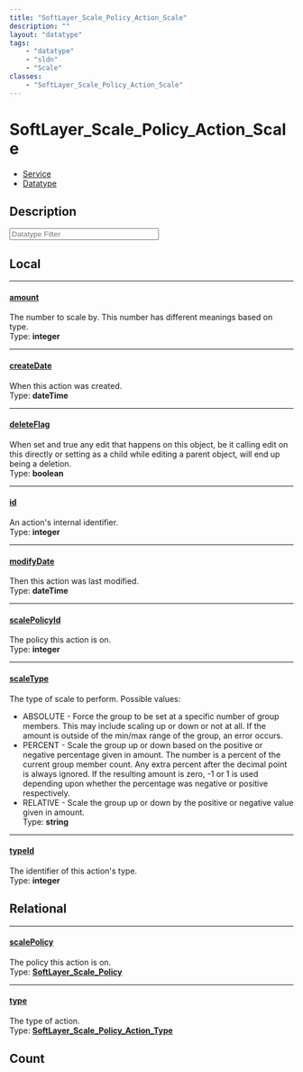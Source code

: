 ```yaml
---
title: "SoftLayer_Scale_Policy_Action_Scale"
description: ""
layout: "datatype"
tags:
    - "datatype"
    - "sldn"
    - "Scale"
classes:
    - "SoftLayer_Scale_Policy_Action_Scale"
---
```


# SoftLayer_Scale_Policy_Action_Scale
<div id='service-datatype'>
    <ul id='sldn-reference-tabs'>
    <li id='service'> <a href='/reference/services/SoftLayer_Scale_Policy_Action_Scale' >Service</a></li>    <li id='datatype'> <a href='/reference/datatypes/SoftLayer_Scale_Policy_Action_Scale' >Datatype</a></li>
    </ul>
</div>

## Description 








<!-- Filer BEGIN -->
<div class="view-filters">
        <div class="clearfix">
            <div class="search-input-box">
                <input placeholder="Datatype Filter" onkeyup="titleSearch(inputId='prop-input', divId='properties', elementClass='prop-row')" 
                    type="text" id="prop-input" value="" size="30" maxlength="128" class="form-text">
            </div>
        </div>
</div>
<!-- Filer END -->

<div id="properties" class="content">
<div id="localProperties" class="prop-content" >

## Local
<div class="prop-row">

-----
[amount]: #amount
#### [amount]
The number to scale by. This number has different meanings based on type.  
<span class="type-label">Type: </span>**integer**  



</div>
<div class="prop-row">

-----
[createDate]: #createdate
#### [createDate]
When this action was created.  
<span class="type-label">Type: </span>**dateTime**  



</div>
<div class="prop-row">

-----
[deleteFlag]: #deleteflag
#### [deleteFlag]
When set and true any edit that happens on this object, be it calling edit on this directly or setting as a child while editing a parent object, will end up being a deletion.   
<span class="type-label">Type: </span>**boolean**  



</div>
<div class="prop-row">

-----
[id]: #id
#### [id]
An action's internal identifier.  
<span class="type-label">Type: </span>**integer**  



</div>
<div class="prop-row">

-----
[modifyDate]: #modifydate
#### [modifyDate]
Then this action was last modified.  
<span class="type-label">Type: </span>**dateTime**  



</div>
<div class="prop-row">

-----
[scalePolicyId]: #scalepolicyid
#### [scalePolicyId]
The policy this action is on.  
<span class="type-label">Type: </span>**integer**  



</div>
<div class="prop-row">

-----
[scaleType]: #scaletype
#### [scaleType]
The type of scale to perform. Possible values: 


* ABSOLUTE - Force the group to be set at a specific number of group members. This may include scaling up or
down or not at all. If the amount is outside of the min/max range of the group, an error occurs. 
* PERCENT - Scale the group up or down based on the positive or negative percentage given in amount. The
number is a percent of the current group member count. Any extra percent after the decimal point is always ignored. If the resulting amount is zero, -1 or 1 is used depending upon whether the percentage was negative or positive respectively. 
* RELATIVE - Scale the group up or down by the positive or negative value given in amount.  
<span class="type-label">Type: </span>**string**  



</div>
<div class="prop-row">

-----
[typeId]: #typeid
#### [typeId]
The identifier of this action's type.  
<span class="type-label">Type: </span>**integer**  



</div>
</div>
<!-- LOCAL PROPERTY END -->

<div id="relationalProperties"  class="prop-content" >

## Relational
<div class="prop-row">

-----
[scalePolicy]: #scalepolicy
#### [scalePolicy]
The policy this action is on.  
<span class="type-label">Type: </span>**<a href='/reference/datatypes/SoftLayer_Scale_Policy'>SoftLayer_Scale_Policy </a>**  



</div>
<div class="prop-row">

-----
[type]: #type
#### [type]
The type of action.  
<span class="type-label">Type: </span>**<a href='/reference/datatypes/SoftLayer_Scale_Policy_Action_Type'>SoftLayer_Scale_Policy_Action_Type </a>**  



</div>

## Count
</div>


